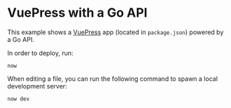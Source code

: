 # VuePress with a Go API

This example shows a [VuePress](https://vuepress.vuejs.org/) app (located in `package.json`) powered by a Go API.

In order to deploy, run:

```
now
```

When editing a file, you can run the following command to spawn a local development server:

```
now dev
```
